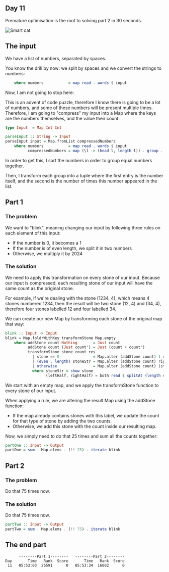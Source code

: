 ## Day 11

Premature optimisation is the root to solving part 2 in 30 seconds.

![Smart cat](https://mir-s3-cdn-cf.behance.net/project_modules/disp/61140e36475251.560643695918f.jpg)

## The input

We have a list of numbers, separated by spaces.

You know the drill by now: we split by spaces and we convert the strings to numbers:
```hs
    where numbers           = map read . words $ input
```

Now, I am not going to stop here:

This is an advent of code puzzle, therefore I know there is going to be a lot of numbers,
and some of these numbers will be present multiple times. Therefore, I am going to "compress"
my input into a Map where the keys are the numbers themselves, and the value their count:

```hs
type Input  = Map Int Int

parseInput :: String -> Input
parseInput input = Map.fromList compressedNumbers
    where numbers           = map read . words $ input
          compressedNumbers = map (\l -> (head l, length l)) . group . sort  $ numbers
```

In order to get this, I sort the numbers in order to group equal numbers together.

Then, I transform each group into a tuple where the first entry is the number itself, and the second
is the number of times this number appeared in the list.

## Part 1

### The problem

We want to "blink", meaning changing our input by following three rules on each element of this input:
- If the number is 0, it becomes a 1
- If the number is of even length, we split it in two numbers
- Otherwise, we multiply it by 2024

### The solution

We need to apply this transformation on every stone of our input. Because our input is compressed,
each resulting stone of our input will have the same count as the original stone.

For example, if we're dealing with the stone (1234, 4), which means 4 stones numbered 1234,
then the result will be two stone (12, 4) and (34, 4), therefore four stones labelled 12 and four labelled 34.

We can create our new Map by transforming each stone of the original map that way:
```hs
blink :: Input -> Input
blink = Map.foldrWithKey transformStone Map.empty
    where addStone count Nothing       = Just count
          addStone count (Just count') = Just (count + count')
          transformStone stone count res
            | stone == 0               = Map.alter (addStone count) 1 res
            | (even . length) stoneStr = Map.alter (addStone count) rightHalf $ Map.alter (addStone count) leftHalf res
            | otherwise                = Map.alter (addStone count) (stone * 2024) res
            where stoneStr = show stone
                  (leftHalf, rightHalf) = both read $ splitAt (length stoneStr `div` 2) stoneStr
```

We start with an empty map, and we apply the transformStone function to every stone of our input.

When applying a rule, we are altering the result Map using the addStone function:
- If the map already contains stones with this label, we update the count for that type of stone by adding the two counts.
- Otherwise, we add this stone with the count inside our resulting map.

Now, we simply need to do that 25 times and sum all the counts together:
```hs
partOne :: Input -> Output
partOne = sum . Map.elems . (!! 25) . iterate blink 
```

## Part 2

### The problem

Do that 75 times now.

### The solution

Do that 75 times now.

```hs
partTwo :: Input -> Output
partTwo = sum . Map.elems . (!! 75) . iterate blink 
```

## The end part

```
      --------Part 1--------   --------Part 2--------
Day       Time   Rank  Score       Time   Rank  Score
 11   05:53:03  26591      0   05:53:34  16802      0
```
